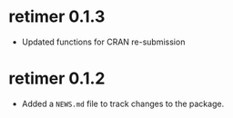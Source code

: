 # retimer 0.1.3

* Updated functions for CRAN re-submission

# retimer 0.1.2

* Added a `NEWS.md` file to track changes to the package.
